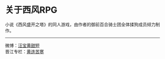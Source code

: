 关于西风RPG
===========================
小说《西风盛开之塔》的同人游戏，由作者的御前百合骑士团全体揉狗成员倾力制作。
****
微博：[汪宝黄甜短](https://weibo.com/sweetshortleg?from=profile&wvr=6)<br>
晋江专栏：[黄连苦寒](http://www.jjwxc.net/oneauthor.php?authorid=287888)


